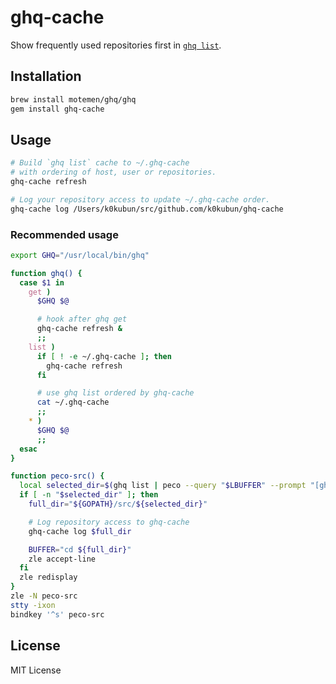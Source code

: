 # ghq-cache

Show frequently used repositories first in [`ghq list`](https://github.com/motemen/ghq).

## Installation

```bash
brew install motemen/ghq/ghq
gem install ghq-cache
```

## Usage

```bash
# Build `ghq list` cache to ~/.ghq-cache
# with ordering of host, user or repositories.
ghq-cache refresh

# Log your repository access to update ~/.ghq-cache order.
ghq-cache log /Users/k0kubun/src/github.com/k0kubun/ghq-cache
```

### Recommended usage

```bash
export GHQ="/usr/local/bin/ghq"

function ghq() {
  case $1 in
    get )
      $GHQ $@

      # hook after ghq get
      ghq-cache refresh &
      ;;
    list )
      if [ ! -e ~/.ghq-cache ]; then
        ghq-cache refresh
      fi

      # use ghq list ordered by ghq-cache
      cat ~/.ghq-cache
      ;;
    * )
      $GHQ $@
      ;;
  esac
}

function peco-src() {
  local selected_dir=$(ghq list | peco --query "$LBUFFER" --prompt "[ghq list]")
  if [ -n "$selected_dir" ]; then
    full_dir="${GOPATH}/src/${selected_dir}"

    # Log repository access to ghq-cache
    ghq-cache log $full_dir

    BUFFER="cd ${full_dir}"
    zle accept-line
  fi
  zle redisplay
}
zle -N peco-src
stty -ixon
bindkey '^s' peco-src
```

## License

MIT License
